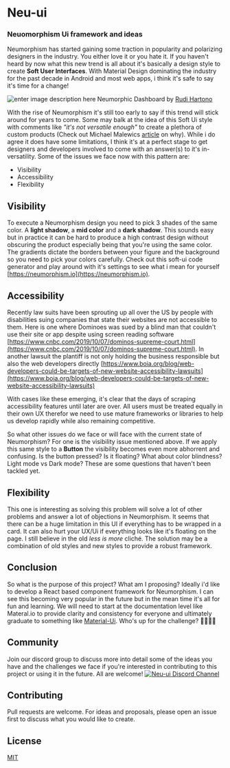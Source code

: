 
# Neu-ui
### Neuomorphism Ui framework and ideas

Neumorphism has started gaining some traction in popularity and polarizing designers in the industry. You either love it or you hate it. If you haven't heard by now what this new trend is all about it's basically a design style to create **Soft User Interfaces**. With Material Design dominating the industry for the past decade in Android and most web apps, i think it's safe to say it's time for a change!

![enter image description here](https://miro.medium.com/max/1600/0*vcN42P6ZfcwjRBuF.jpg)
Neumorphic Dashboard  by [Rudi Hartono](https://dribbble.com/iamruha)

With the rise of Neumorphism it's still too early to say if this trend will stick around for years to come. Some may balk at the idea of this Soft Ui style with comments like *"it's not versatile enough"* to create a plethora of custom products (Check out Michael Malewics [article](https://uxdesign.cc/neumorphism-will-not-be-a-huge-trend-in-2020-67a8c35e52cc) on why). While i do agree it does have some limitations, I think it's at a perfect stage to get designers and developers involved to come with an answer(s) to it's in-versatility. Some of the issues we face now with this pattern are: 

 - Visibility
 - Accessibility
 - Flexibility

## Visibility
To execute a Neumorphism design you need to pick 3 shades of the same color. A **light shadow**, a **mid color** and a **dark shadow**. This sounds easy but in practice it can be hard to produce a high contrast design without obscuring the product especially being that you're using the same color. The gradients dictate the borders between your figure and the background so you need to pick your colors carefully.  Check out this soft-ui code generator and play around with it's settings to see what i mean for yourself [https://neumorphism.io](https://neumorphism.io).

## Accessibility

Recently law suits have been sprouting up all over the US by people with disabilities suing companies that state their websites are not accessible to them. Here is one where Dominoes was sued by a blind man that couldn't use their site or app despite using screen reading software [https://www.cnbc.com/2019/10/07/dominos-supreme-court.html](https://www.cnbc.com/2019/10/07/dominos-supreme-court.html).  In another lawsuit the plantiff is not only holding the business responsible but also the web developers directly [https://www.boia.org/blog/web-developers-could-be-targets-of-new-website-accessibility-lawsuits](https://www.boia.org/blog/web-developers-could-be-targets-of-new-website-accessibility-lawsuits)

With cases like these emerging, it's clear that the days of scraping accessibility features until later are over. All users must be treated equally in their own UX therefor we need to use mature frameworks or libraries to help us develop rapidly while also remaining competitive. 

So what other issues do we face or will face with the current state of Neumorphism? For one is the visibility issue mentioned above. If we apply this same style to a **Button** the visibility becomes even more abhorrent and confusing. Is the button pressed? Is it floating? What about color blindness? Light mode vs Dark mode? These are some questions that haven't been tackled yet.
 
## Flexibility

This one is interesting as solving this problem will solve a lot of other problems and answer a lot of objections in Neumorphism. It seems that there can be a huge limitation in this UI if everything has to be wrapped in a card. It can also hurt your UX/Ui if everything looks like it's floating on the page. I still believe in the old *less is more* cliché. The solution may be a combination of old styles and new styles to provide a robust framework.

## Conclusion

So what is the purpose of this project? What am I proposing? Ideally i'd like to develop a React based component framework for Neumorphism. I can see this becoming very popular in the future but in the mean time it's all for fun and learning. We will need to start at the documentation level like Materal.io to provide clarity and consistency for everyone and ultimately graduate to something like <a href="[https://material-ui.com/](https://material-ui.com/)">Material-Ui</a>. Who's up for the challenge? 🙋‍♂️🙋‍♀️

## Community
Join our discord group to discuss more into detail some of the ideas you have and the challenges we face if you're interested in contributing to this project or using it in the future. All are welcome! 
<a href="http://bit.ly/2Hlpe8a">![Neu-ui Discord Channel](https://discordapp.com/assets/bb408e0343ddedc0967f246f7e89cebf.svg)
</a>


## Contributing
Pull requests are welcome. For ideas and proposals, please open an issue first to discuss what you would like to create.

## License
[MIT](https://choosealicense.com/licenses/mit/)
